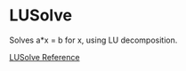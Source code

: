 # LUSolve

Solves a*x = b for x, using LU decomposition.

[LUSolve Reference](https://ruby-doc.org/stdlib-2.5.0/libdoc/bigdecimal/rdoc/LUSolve.html)
